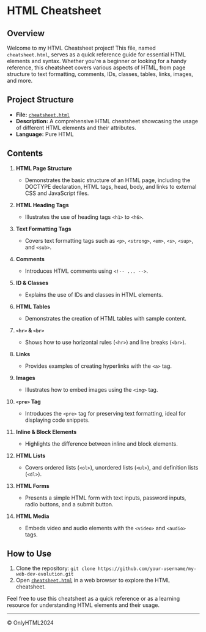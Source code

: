 # HTML Cheatsheet

## Overview

Welcome to my HTML Cheatsheet project! This file, named `cheatsheet.html`, serves as a quick reference guide for essential HTML elements and syntax. Whether you're a beginner or looking for a handy reference, this cheatsheet covers various aspects of HTML, from page structure to text formatting, comments, IDs, classes, tables, links, images, and more.

## Project Structure

- **File:** [`cheatsheet.html`](cheatsheet.html)
- **Description:** A comprehensive HTML cheatsheet showcasing the usage of different HTML elements and their attributes.
- **Language:** Pure HTML

## Contents

1. **HTML Page Structure**
   - Demonstrates the basic structure of an HTML page, including the DOCTYPE declaration, HTML tags, head, body, and links to external CSS and JavaScript files.

2. **HTML Heading Tags**
   - Illustrates the use of heading tags `<h1>` to `<h6>`.

3. **Text Formatting Tags**
   - Covers text formatting tags such as `<p>`, `<strong>`, `<em>`, `<s>`, `<sup>`, and `<sub>`.

4. **Comments**
   - Introduces HTML comments using `<!-- ... -->`.

5. **ID & Classes**
   - Explains the use of IDs and classes in HTML elements.

6. **HTML Tables**
   - Demonstrates the creation of HTML tables with sample content.

7. **`<hr>` & `<br>`**
   - Shows how to use horizontal rules (`<hr>`) and line breaks (`<br>`).

8. **Links**
   - Provides examples of creating hyperlinks with the `<a>` tag.

9. **Images**
   - Illustrates how to embed images using the `<img>` tag.

10. **`<pre>` Tag**
    - Introduces the `<pre>` tag for preserving text formatting, ideal for displaying code snippets.

11. **Inline & Block Elements**
    - Highlights the difference between inline and block elements.

12. **HTML Lists**
    - Covers ordered lists (`<ol>`), unordered lists (`<ul>`), and definition lists (`<dl>`).

13. **HTML Forms**
    - Presents a simple HTML form with text inputs, password inputs, radio buttons, and a submit button.

14. **HTML Media**
    - Embeds video and audio elements with the `<video>` and `<audio>` tags.

## How to Use

1. Clone the repository: `git clone https://github.com/your-username/my-web-dev-evolution.git`
2. Open [`cheatsheet.html`](cheatsheet.html) in a web browser to explore the HTML cheatsheet.

Feel free to use this cheatsheet as a quick reference or as a learning resource for understanding HTML elements and their usage.

---

&copy; OnlyHTML2024
